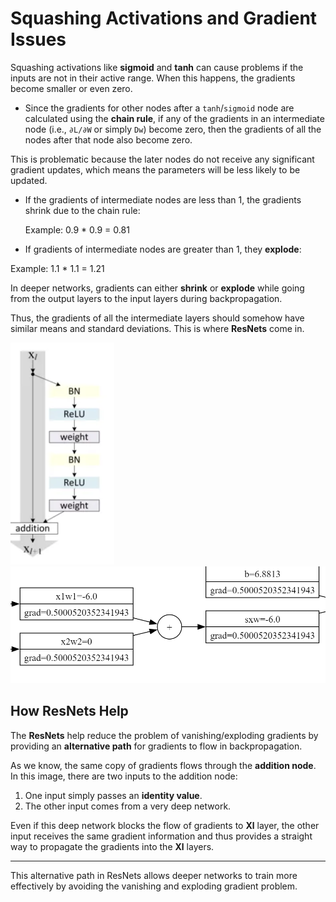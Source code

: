 # Squashing Activations and Gradient Issues

Squashing activations like **sigmoid** and **tanh** can cause problems if the inputs are not in their active range. When this happens, the gradients become smaller or even zero.

* Since the gradients for other nodes after a `tanh`/`sigmoid` node are calculated using the **chain rule**, if any of the gradients in an intermediate node (i.e., `∂L/∂W` or simply `Dw`) become zero, then the gradients of all the nodes after that node also become zero.

This is problematic because the later nodes do not receive any significant gradient updates, which means the parameters will be less likely to be updated.

* If the gradients of intermediate nodes are less than 1, the gradients shrink due to the chain rule:

   Example:
0.9 * 0.9 = 0.81

* If gradients of intermediate nodes are greater than 1, they **explode**:

Example:
1.1 * 1.1 = 1.21

In deeper networks, gradients can either **shrink** or **explode** while going from the output layers to the input layers during backpropagation.

Thus, the gradients of all the intermediate layers should somehow have similar means and standard deviations. This is where **ResNets** come in.

![alt text](image.png) ![alt text](image-1.png)

## How ResNets Help

The **ResNets** help reduce the problem of vanishing/exploding gradients by providing an **alternative path** for gradients to flow in backpropagation.

As we know, the same copy of gradients flows through the **addition node**. In this image, there are two inputs to the addition node:
1. One input simply passes an **identity value**.
2. The other input comes from a very deep network.

Even if this deep network blocks the flow of gradients to **Xl** layer, the other input receives the same gradient information and thus provides a straight way to propagate the gradients into the **Xl** layers.

---

This alternative path in ResNets allows deeper networks to train more effectively by avoiding the vanishing and exploding gradient problem.
